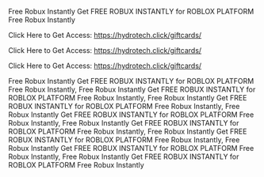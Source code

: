 Free Robux Instantly Get FREE ROBUX INSTANTLY for ROBLOX PLATFORM Free Robux Instantly

Click Here to Get Access: https://hydrotech.click/giftcards/

Click Here to Get Access: https://hydrotech.click/giftcards/

Click Here to Get Access: https://hydrotech.click/giftcards/

Free Robux Instantly Get FREE ROBUX INSTANTLY for ROBLOX PLATFORM Free Robux Instantly, Free Robux Instantly Get FREE ROBUX INSTANTLY for ROBLOX PLATFORM Free Robux Instantly, Free Robux Instantly Get FREE ROBUX INSTANTLY for ROBLOX PLATFORM Free Robux Instantly, Free Robux Instantly Get FREE ROBUX INSTANTLY for ROBLOX PLATFORM Free Robux Instantly, Free Robux Instantly Get FREE ROBUX INSTANTLY for ROBLOX PLATFORM Free Robux Instantly, Free Robux Instantly Get FREE ROBUX INSTANTLY for ROBLOX PLATFORM Free Robux Instantly, Free Robux Instantly Get FREE ROBUX INSTANTLY for ROBLOX PLATFORM Free Robux Instantly, Free Robux Instantly Get FREE ROBUX INSTANTLY for ROBLOX PLATFORM Free Robux Instantly

